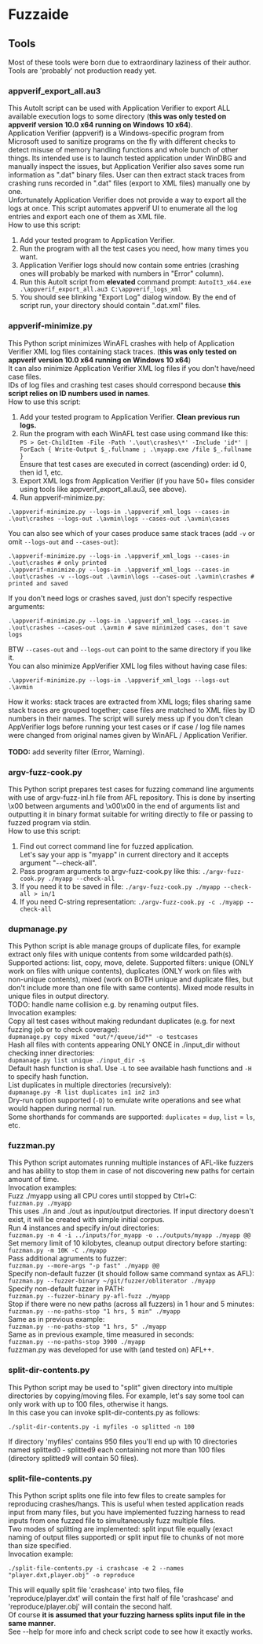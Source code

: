 # Fuzzaide

## Tools
Most of these tools were born due to extraordinary laziness of their author. Tools are 'probably' not production ready yet.

### appverif_export_all.au3
This AutoIt script can be used with Application Verifier to export ALL available execution logs to some directory (**this was only tested on appverif version 10.0 x64 running on Windows 10 x64**).<br>
Application Verifier (appverif) is a Windows-specific program from Microsoft used to sanitize programs on the fly with different checks to detect misuse of memory handling functions and whole bunch of other things. Its intended use is to launch tested application under WinDBG and manually inspect the issues, but Application Verifier also saves some run information as ".dat" binary files. User can then extract stack traces from crashing runs recorded in ".dat" files (export to XML files) manually one by one.<br>
Unfortunately Application Verifier does not provide a way to export all the logs at once. This script automates appverif UI to enumerate all the log entries and export each one of them as XML file.<br>
How to use this script:
1. Add your tested program to Application Verifier.
2. Run the program with all the test cases you need, how many times you want.
3. Application Verifier logs should now contain some entries (crashing ones will probably be marked with numbers in "Error" column).
4. Run this AutoIt script from **elevated** command prompt: `AutoIt3_x64.exe .\appverif_export_all.au3 C:\appverif_logs_xml`
5. You should see blinking "Export Log" dialog window. By the end of script run, your directory should contain ".dat.xml" files.

### appverif-minimize.py
This Python script minimizes WinAFL crashes with help of Application Verifier XML log files containing stack traces. (**this was only tested on appverif version 10.0 x64 running on Windows 10 x64**)<br>
It can also minimize Application Verifier XML log files if you don't have/need case files.<br>
IDs of log files and crashing test cases should correspond because **this script relies on ID numbers used in names**.<br>
How to use this script:
1. Add your tested program to Application Verifier. **Clean previous run logs.**
2. Run the program with each WinAFL test case using command like this: <br>
`PS > Get-ChildItem -File -Path '.\out\crashes\*' -Include 'id*' | ForEach { Write-Output $_.fullname ; .\myapp.exe /file $_.fullname }` <br>
Ensure that test cases are executed in correct (ascending) order: id 0, then id 1, etc.
3. Export XML logs from Application Verifier (if you have 50+ files consider using tools like appverif_export_all.au3, see above).
4. Run appverif-minimize.py:
```
.\appverif-minimize.py --logs-in .\appverif_xml_logs --cases-in .\out\crashes --logs-out .\avmin\logs --cases-out .\avmin\cases
```
You can also see which of your cases produce same stack traces (add `-v` or omit `--logs-out` and `--cases-out`):
```
.\appverif-minimize.py --logs-in .\appverif_xml_logs --cases-in .\out\crashes # only printed
.\appverif-minimize.py --logs-in .\appverif_xml_logs --cases-in .\out\crashes -v --logs-out .\avmin\logs --cases-out .\avmin\crashes # printed and saved
```
If you don't need logs or crashes saved, just don't specify respective arguments:
```
.\appverif-minimize.py --logs-in .\appverif_xml_logs --cases-in .\out\crashes --cases-out .\avmin # save minimized cases, don't save logs
```
BTW `--cases-out` and `--logs-out` can point to the same directory if you like it.<br>
You can also minimize AppVerifier XML log files without having case files:
```
.\appverif-minimize.py --logs-in .\appverif_xml_logs --logs-out .\avmin
```
How it works: stack traces are extracted from XML logs; files sharing same stack traces are grouped together; case files are matched to XML files by ID numbers in their names. The script will surely mess up if you don't clean AppVerifier logs before running your test cases or if case / log file names were changed from original names given by WinAFL / Application Verifier.<br><br>
**TODO:** add severity filter (Error, Warning).

### argv-fuzz-cook.py
This Python script prepares test cases for fuzzing command line arguments with use of argv-fuzz-inl.h file from AFL repository. This is done by inserting \x00 between arguments and \x00\x00 in the end of arguments list and outputting it in binary format suitable for writing directly to file or passing to fuzzed program via stdin.<br>
How to use this script:
1. Find out correct command line for fuzzed application.<br>Let's say your app is "myapp" in current directory and it accepts argument "--check-all".
2. Pass program arguments to argv-fuzz-cook.py like this: `./argv-fuzz-cook.py ./myapp --check-all`
3. If you need it to be saved in file:  `./argv-fuzz-cook.py ./myapp --check-all > in/1`
4. If you need C-string representation: `./argv-fuzz-cook.py -c ./myapp --check-all`

### dupmanage.py
This Python script is able manage groups of duplicate files, for example extract only files with unique contents from some wildcarded path(s). Supported actions: list, copy, move, delete. Supported filters: unique (ONLY work on files with unique contents), duplicates (ONLY work on files with non-unique contents), mixed (work on BOTH unique and duplicate files, but don't include more than one file with same contents). Mixed mode results in unique files in output directory. <br>
TODO: handle name collision e.g. by renaming output files. <br>
Invocation examples: <br>
Copy all test cases without making redundant duplicates (e.g. for next fuzzing job or to check coverage): <br>
	`dupmanage.py copy mixed "out/*/queue/id*" -o testcases` <br>
Hash all files with contents appearing ONLY ONCE in ./input_dir without checking inner directories: <br>
	`dupmanage.py list unique ./input_dir -s` <br>
Default hash function is sha1. Use `-L` to see available hash functions and `-H` to specify hash function. <br>
List duplicates in multiple directories (recursively): <br>
	`dupmanage.py -R list duplicates in1 in2 in3` <br>
Dry-run option supported (`-D`) to emulate write operations and see what would happen during normal run.<br>
Some shorthands for commands are supported: `duplicates` = `dup`, `list` = `ls`, etc.

### fuzzman.py
This Python script automates running multiple instances of AFL-like fuzzers and has ability to stop them in case of not discovering new paths for certain amount of time. <br>
Invocation examples: <br>
Fuzz ./myapp using all CPU cores until stopped by Ctrl+C: <br>
	`fuzzman.py ./myapp` <br>
This uses ./in and ./out as input/output directories. If input directory doesn't exist, it will be created with simple initial corpus. <br>
Run 4 instances and specify in/out directories: <br>
	`fuzzman.py -n 4 -i ../inputs/for_myapp -o ../outputs/myapp ./myapp @@` <br>
Set memory limit of 10 kilobytes, cleanup output directory before starting: <br>
	`fuzzman.py -m 10K -C ./myapp` <br>
Pass additional agruments to fuzzer: <br>
	`fuzzman.py --more-args "-p fast" ./myapp @@` <br>
Specify non-default fuzzer (it should follow same command syntax as AFL): <br>
	`fuzzman.py --fuzzer-binary ~/git/fuzzer/obliterator ./myapp` <br>
Specify non-default fuzzer in PATH: <br>
	`fuzzman.py --fuzzer-binary py-afl-fuzz ./myapp` <br>
Stop if there were no new paths (across all fuzzers) in 1 hour and 5 minutes: <br>
	`fuzzman.py --no-paths-stop "1 hrs, 5 min" ./myapp` <br>
Same as in previous example: <br>
	`fuzzman.py --no-paths-stop "1 hrs, 5" ./myapp` <br>
Same as in previous example, time measured in seconds: <br>
	`fuzzman.py --no-paths-stop 3900 ./myapp` <br>
fuzzman.py was developed for use with (and tested on) AFL++.
<br>

### split-dir-contents.py
This Python script may be used to "split" given directory into multiple directories by copying/moving files. For example, let's say some tool can only work with up to 100 files, otherwise it hangs.<br>
In this case you can invoke split-dir-contents.py as follows:<br>
```
./split-dir-contents.py -i myfiles -o splitted -n 100
```
If directory 'myfiles' contains 950 files you'll end up with 10 directories named splitted0 - splitted9 each containing not more than 100 files (directory splitted9 will contain 50 files).<br>

### split-file-contents.py
This Python script splits one file into few files to create samples for reproducing crashes/hangs. This is useful when tested application reads input from many files, but you have implemented fuzzing harness to read inputs from one fuzzed file to simultaneously fuzz multiple files.<br>
Two modes of splitting are implemented: split input file equally (exact naming of output files supported) or split input file to chunks of not more than size specified.<br>
Invocation example:
```
./split-file-contents.py -i crashcase -e 2 --names "player.dxt,player.obj" -o reproduce
```
This will equally split file 'crashcase' into two files, file 'reproduce/player.dxt' will contain the first half of file 'crashcase' and 'reproduce/player.obj' will contain the second half.<br>
Of course **it is assumed that your fuzzing harness splits input file in the same manner**.<br>
See --help for more info and check script code to see how it exactly works.
